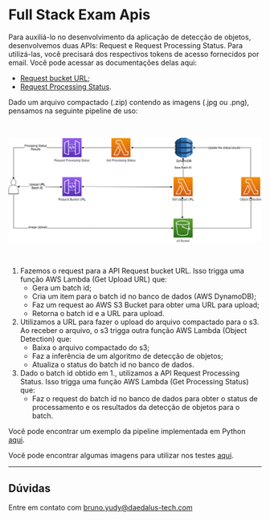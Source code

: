 # Full Stack Exam Apis

Para auxiliá-lo no desenvolvimento da aplicação de detecção de objetos, desenvolvemos duas APIs: Request e Request Processing Status. Para utilizá-las, você precisará dos respectivos tokens de acesso fornecidos por email. Você pode acessar as documentações delas aqui:
- [Request bucket URL](./get_upload_url_api);
- [Request Processing Status](./get_processing_status_api).

Dado um arquivo compactado (.zip) contendo as imagens (.jpg ou .png), pensamos na seguinte pipeline de uso:

<br>

![alt text](.images/FullStackDiagram.jpg)

<br>

1. Fazemos o request para a API Request bucket URL. Isso trigga uma função AWS Lambda (Get Upload URL) que:
    - Gera um batch id;
    - Cria um item para o batch id no banco de dados (AWS DynamoDB);
    - Faz um request ao AWS S3 Bucket para obter uma URL para upload;
    - Retorna o batch id e a URL para upload.
2. Utilizamos a URL para fazer o upload do arquivo compactado para o s3. Ao receber o arquivo, o s3 trigga outra função AWS Lambda (Object Detection) que:
    - Baixa o arquivo compactado do s3;
    - Faz a inferência de um algoritmo de detecção de objetos;
    - Atualiza o status do batch id no banco de dados.
3. Dado o batch id obtido em 1., utilizamos a API Request Processing Status. Isso trigga uma função AWS Lambda (Get Processing Status) que:
    - Faz o request do batch id no banco de dados para obter o status de processamento e os resultados da detecção de objetos para o batch.

Você pode encontrar um exemplo da pipeline implementada em Python [aqui](./test_all_apis.py).

Você pode encontrar algumas imagens para utilizar nos testes [aqui](./images.zip).

---------------------------------------------------------------------------------
## Dúvidas
Entre em contato com bruno.yudy@daedalus-tech.com